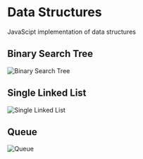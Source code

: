 # Data Structures
JavaScipt implementation of data structures
## Binary Search Tree
![Binary Search Tree](http://dabeng.github.io/data-structures/images/binarysearchtree.jpeg)
## Single Linked List
![Single Linked List](http://dabeng.github.io/data-structures/images/singlelinkedlist.jpeg)
## Queue
![Queue](http://dabeng.github.io/data-structures/images/Queue.jpeg)
